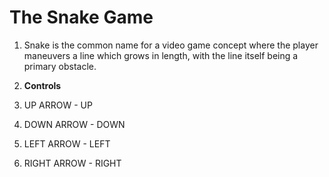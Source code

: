 # The Snake Game
1. Snake is the common name for a video game concept where the player maneuvers a line which grows in length, with the line itself being a primary obstacle.

2. **Controls**
3. UP ARROW - UP
4. DOWN ARROW - DOWN
5. LEFT ARROW - LEFT 
6. RIGHT ARROW - RIGHT
